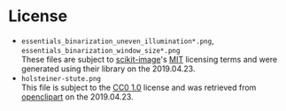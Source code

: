 # License

* `essentials_binarization_uneven_illumination*.png`, `essentials_binarization_window_size*.png`<br>
  These files are subject to [scikit-image](https://github.com/scikit-image/scikit-image)'s [MIT](https://github.com/scikit-image/scikit-image/blob/master/LICENSE.txt) licensing terms and were generated using their library on the 2019.04.23.
* `holsteiner-stute.png`<br>
  This file is subject to the [CC0 1.0](http://creativecommons.org/publicdomain/zero/1.0/) license and was retrieved from [openclipart](https://openclipart.org/detail/158377/horse-by-marauder) on the 2019.04.23.

